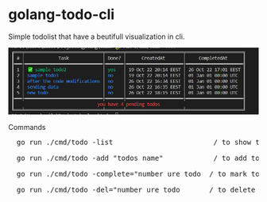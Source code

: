 # golang-todo-cli
Simple todolist that have a beutifull visualization in cli. 

![alt text](https://raw.githubusercontent.com/asilv359/golang-todo-cli/main/Screenshot%202022-10-26%20182717.png)

Commands
<pre>
  go run ./cmd/todo -list                        / to show table with ure todos
  
  go run ./cmd/todo -add "todos name"            / to add todo
    
  go run ./cmd/todo -complete="number ure todo  / to mark todo as completed

  go run ./cmd/todo -del="number ure todo       / to delete ure todo
  
 
